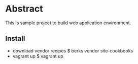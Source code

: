 # Abstract

This is sample project to build web application environment.

## Install

* download vendor recipes
    $ berks vendor site-cookbooks
* vagrant up
    $ vagrant up

